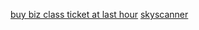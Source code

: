 [buy biz class ticket at last hour](https://optiontown.com/)
[skyscanner](https://www.skyscanner.com.vn/)
